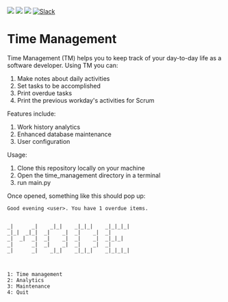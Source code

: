 [![](https://travis-ci.com/ancbro/time-management.svg?branch=master)](https://travis-ci.com/ancbro/time-management)
![](https://img.shields.io/badge/code%20style-PEP8-brightgreen.svg)
![](https://img.shields.io/badge/python-3.8-blue.svg)
[![Slack](https://img.shields.io/badge/Slack-Join-brightgreen)](https://join.slack.com/t/tm-oma8428/shared_invite/zt-iaflzlpt-VSXSI1RkOKko~CT_riBUaA)


# Time Management
Time Management (TM) helps you to keep track of your day-to-day life as a software developer. Using TM you can:

1. Make notes about daily activities
2. Set tasks to be accomplished
3. Print overdue tasks
4. Print the previous workday's activities for Scrum


Features include:

1. Work history analytics
2. Enhanced database maintenance
3. User configuration

Usage:

1. Clone this repository locally on your machine
2. Open the time_management directory in a terminal
3. run main.py

Once opened, something like this should pop up:

                                          
    Good evening <user>. You have 1 overdue items.
    
                                   
    _|      _|    _|_|    _|_|_|    _|_|_|_|  
    _|_|  _|_|  _|    _|  _|    _|  _|        
    _|  _|  _|  _|    _|  _|    _|  _|_|_|    
    _|      _|  _|    _|  _|    _|  _|        
    _|      _|    _|_|    _|_|_|    _|_|_|_|



    1: Time management
    2: Analytics
    3: Maintenance
    4: Quit


